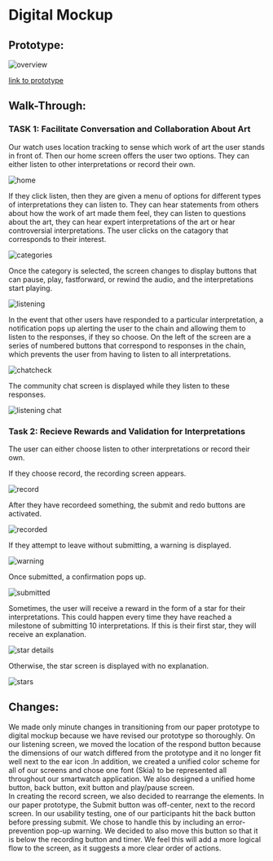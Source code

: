 # Digital Mockup 

## Prototype:

![overview](/img/DMoverview.png)

[link to prototype](https://invis.io/8EP2UUMAVG7)


## Walk-Through:
### TASK 1: Facilitate Conversation and Collaboration About Art 
Our watch uses location tracking to sense which work of art the user stands in front of. Then our home screen offers the user two options. They can either listen to other interpretations or record their own.

![home](/img/sheep_home.png)

If they click listen, then they are given a menu of options for different types of interpretations they can listen to. They can hear statements from others about how the work of art made them feel, they can listen to questions about the art, they can hear expert interpretations of the art or hear controversial interpretations. The user clicks on the catagory that corresponds to their interest. 

![categories](/img/sheep_categories.png)

Once the category is selected, the screen changes to display buttons that can pause, play, fastforward, or rewind the audio, and the interpretations start playing.

![listening](/img/sheep_listen.png)

In the event that other users have responded to a particular interpretation, a notification pops up alerting the user to the chain and allowing them to listen to the responses, if they so choose. On the left of the screen are a series of numbered buttons that correspond to responses in the chain, which prevents the user from having to listen to all interpretations.

![chatcheck](/img/sheep_chatcheck.png)

The community chat screen is displayed while they listen to these responses. 

![listening chat](/img/sheep_chat.png)


### Task 2: Recieve Rewards and Validation for Interpretations 
The user can either choose listen to other interpretations or record their own.

If they choose record, the recording screen appears.

![record](/img/sheep_record.png)

After they have recordeed something, the submit and redo buttons are activated.

![recorded](/img/sheep_recorded.png)

If they attempt to leave without submitting, a warning is displayed.

![warning](/img/sheep_warning.png)

Once submitted, a confirmation pops up.

![submitted](/img/sheep_submitted.png)

Sometimes, the user will receive a reward in the form of a star for their interpretations. This could happen every time they have reached a milestone of submitting 10 interpretations. If this is their first star, they will receive an explanation.

![star details](/img/sheep_stardetails.pmg.png)

Otherwise, the star screen is displayed with no explanation.

![stars](/img/sheep_star.png)

## Changes:

We made only minute changes in transitioning from our paper prototype to digital mockup because we have revised our prototype so thoroughly. On our listening screen, we moved the location of the respond button because the dimensions of our watch differed from the prototype and it no longer fit well next to the ear icon .In addition, we created a unified color scheme for all of our screens and chose one font (Skia) to be represented all throughout our smartwatch application. We also designed a unified home button, back button, exit button and play/pause screen.	
In creating the record screen, we also decided to rearrange the elements. In our paper prototype, the Submit button was off-center, next to the record screen. In our usability testing, one of our participants hit the back button before pressing submit. We chose to handle this by including an error-prevention pop-up warning. We decided to also move this button so that it is below the recording button and timer. We feel this will add a more logical flow to the screen, as it suggests a more clear order of actions.
